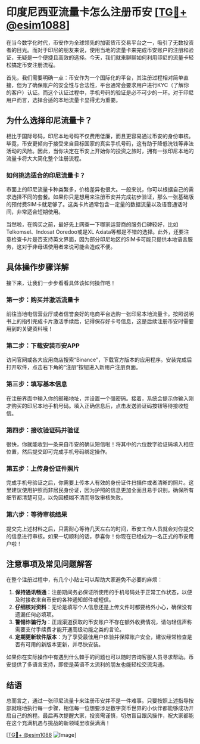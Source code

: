 # 印度尼西亚流量卡怎么注册币安 [[TG💪+ @esim1088](https://t.me/s/esim1088)]

在当今数字化时代，币安作为全球领先的加密货币交易平台之一，吸引了无数投资者的目光。而对于印尼的朋友来说，使用当地的流量卡来完成币安账户的注册和验证，无疑是一个便捷且高效的选择。今天，我们就来聊聊如何利用印尼的流量卡轻松搞定币安注册流程。

首先，我们需要明确一点：币安作为一个国际化的平台，其注册过程相对简单直接，但为了确保账户的安全性与合法性，平台通常会要求用户进行KYC（了解你的客户）认证。而这个认证过程中，手机号码的验证是必不可少的一环。对于印尼用户而言，选择合适的本地流量卡显得尤为重要。

## 为什么选择印尼流量卡？

相比于国际号码，印尼本地号码不仅费用低廉，而且更容易通过币安的身份审核。毕竟，币安更倾向于接受来自目标国家的真实手机号码，这有助于降低洗钱等非法活动的风险。因此，当你决定在币安上开始你的投资之旅时，拥有一张印尼本地的流量卡将大大简化整个注册流程。

### 如何挑选适合的印尼流量卡？

市面上的印尼流量卡种类繁多，价格差异也很大。一般来说，你可以根据自己的需求选择不同的套餐。如果你只是想用来注册币安并完成初步验证，那么一张基础版的预付费SIM卡就足够了。这类卡片通常包含一定量的数据流量以及语音通话时间，非常适合短期使用。

当然啦，在购买之前，最好先上网查一下哪家运营商的服务口碑较好，比如Telkomsel、Indosat Ooredoo或是XL Axiata等都是不错的选择。此外，还要注意检查卡片是否支持英文界面，因为部分印尼地区的SIM卡可能只提供本地语言服务，这对于非母语使用者来说可能会造成不便。

## 具体操作步骤详解

接下来，让我们一步步看看具体该如何操作吧！

### 第一步：购买并激活流量卡

前往当地电信营业厅或者信誉良好的电商平台选购一张印尼本地流量卡。按照说明书上的指引完成卡片激活手续后，记得保存好卡号信息，这是后续注册币安时需要用到的关键资料哦！

### 第二步：下载安装币安APP

访问官网或各大应用商店搜索“Binance”，下载官方版本的应用程序。安装完成后打开软件，点击右下角的“注册”按钮进入新用户注册页面。

### 第三步：填写基本信息

在注册界面中输入你的邮箱地址，并设置一个强密码。接着，系统会提示你输入刚才购买的印尼本地手机号码。填入正确信息后，点击发送验证码按钮等待接收短信。

### 第四步：接收验证码并验证

很快，你就能收到一条来自币安的确认短信啦！将其中的六位数字验证码填入相应位置，然后提交即可完成手机号码绑定操作。

### 第五步：上传身份证件照片

完成手机号验证之后，你需要上传本人有效的身份证件扫描件或者清晰的照片。这里建议使用护照而非居民身份证，因为护照的信息更加全面且易于识别。确保所有细节都清楚可见，以免因模糊不清而导致审核失败。

### 第六步：等待审核结果

提交完上述材料之后，只需耐心等待几天左右的时间，币安工作人员就会对你提交的信息进行审核。如果一切顺利的话，恭喜你！你现在已经成为一名正式的币安用户啦！

## 注意事项及常见问题解答

在整个注册过程中，有几个小贴士可以帮助大家避免不必要的麻烦：

1. **保持通讯畅通**：注册期间务必保证所使用的手机号码处于正常工作状态，以便及时接收来自币安的各种通知邮件或短信。
2. **仔细核对资料**：无论是填写个人信息还是上传文件时都要格外小心，确保没有遗漏任何必填项。
3. **警惕诈骗行为**：正规渠道获取的币安账户不存在额外收费情况，请勿轻信声称需要支付手续费才能开通高级功能之类的言论。
4. **定期更新软件版本**：为了享受最佳用户体验并保障账户安全，建议经常检查是否有可用的新版本更新，并尽快安装。

如果你在实际操作中有遇到什么棘手的问题也可以随时咨询客服人员寻求帮助。币安提供了多语言支持，即使是英语不太流利的朋友也能轻松交流沟通。

## 结语

总而言之，通过一张印尼流量卡来注册币安并不是一件难事。只要按照上述指导按部就班地执行每一步骤，相信每一位想要涉足数字货币世界的小伙伴都能够成功开启自己的旅程。最后再次提醒大家，投资需谨慎，切勿盲目跟风操作，祝大家都能在这个充满机遇与挑战的新领域里收获满满！

[[TG💪+ @esim1088](https://t.me/s/esim1088) ![Image](https://i.postimg.cc/4NQfJmqS/Snipaste-2025-05-13-00-14-12.png)]